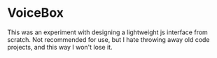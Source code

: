 # VoiceBox

This was an experiment with designing a lightweight js interface from scratch. Not recommended for use, but I hate throwing away old code projects, and this way I won't lose it.
